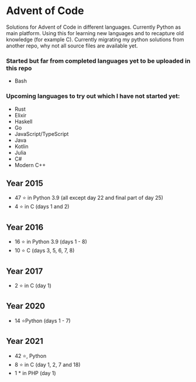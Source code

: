 # Advent of Code
Solutions for Advent of Code in different languages. Currently Python as main platform. Using this for learning new languages and to recapture old knowledge (for example C).
Currently migrating my python solutions from another repo, why not all source files are available yet.

### Started but far from completed languages yet to be uploaded in this repo
+ Bash

### Upcoming languages to try out which I have not started yet:
+ Rust
+ Elixir
+ Haskell
+ Go
+ JavaScript/TypeScript
+ Java
+ Kotlin
+ Julia
+ C#
+ Modern C++

## Year 2015
+ 47 ⭐ in Python 3.9 (all except day 22 and final part of day 25)
+ 4 ⭐ in C (days 1 and 2)

## Year 2016
+ 16 ⭐ in Python 3.9 (days 1 - 8)
+ 10 ⭐ C (days 3, 5, 6, 7, 8)

## Year 2017
+ 2 ⭐ in C (day 1)

## Year 2020
+ 14 ⭐Python (days 1 - 7)

## Year 2021
+ 42 ⭐, Python
+ 8 ⭐ in C (day 1, 2, 7 and 18)
+ 1 * in PHP (day 1)
